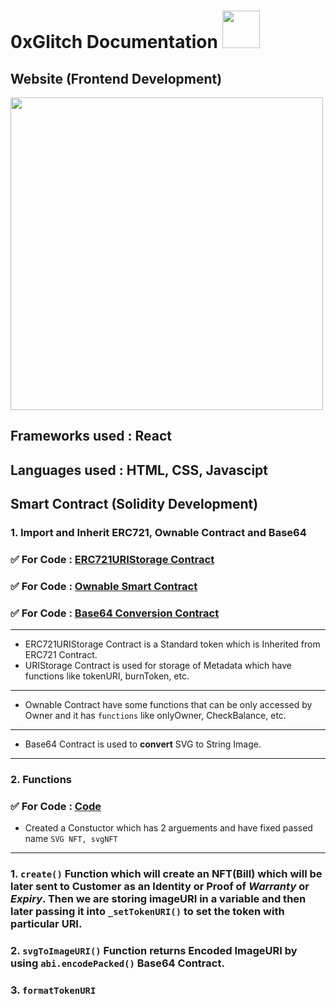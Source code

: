 # 0xGlitch Documentation <img src="https://media.tenor.com/UTxZPwKlNNIAAAAi/ethereum-ethereum-crypto.gif" width="60" height="60" />

## Website (Frontend Development)

<img src="file:///C:/Users/aadit/Downloads/photo_6077852613807813935_y.jpg" width="500" height="500">




## **Frameworks used : React**
## **Languages used : HTML, CSS, Javascipt**


## **Smart Contract (Solidity Development)**

### **1. Import and Inherit ERC721, Ownable Contract and Base64**

### ✅ For Code : [ERC721URIStorage Contract](https://github.com/Coollaitar/0xGlitch/blob/main/Import%20Contracts/ERC721URIStorage.sol)
### ✅ For Code : [Ownable Smart Contract](https://github.com/Coollaitar/0xGlitch/blob/main/Import%20Contracts/Ownable.sol)
### ✅ For Code : [Base64 Conversion Contract](https://github.com/Coollaitar/0xGlitch/blob/main/Import%20Contracts/Base64.sol)
-------------------------------------------------------------------------------------------------------------------------------------
- ERC721URIStorage Contract is a Standard token which is Inherited from ERC721 Contract.
- URIStorage Contract is used for storage of Metadata which have functions like tokenURI, burnToken, etc.  
-------------------------------------------------------------------------------------------------------------------------------------
- Ownable Contract have some functions that can be only accessed by Owner and it has `functions` like onlyOwner, CheckBalance, etc.
-------------------------------------------------------------------------------------------------------------------------------------
- Base64 Contract is used to **convert** SVG to String Image.
-------------------------------------------------------------------------------------------------------------------------------------

### **2. Functions**

### ✅ For Code : [Code]()

- Created a Constuctor which has 2 arguements and have fixed passed name ```SVG NFT, svgNFT```
-------------------------------------------------------------------------------------------------------------------------------------
### 1. `create()` Function which will create an NFT(Bill) which will be later sent to Customer as an Identity or Proof of *Warranty* or *Expiry*. Then we are storing imageURI in a variable and then later passing it into `_setTokenURI()` to set the token with particular URI.
    
### 2. `svgToImageURI()` Function returns Encoded ImageURI by using `abi.encodePacked()` Base64 Contract.

### 3. `formatTokenURI`
